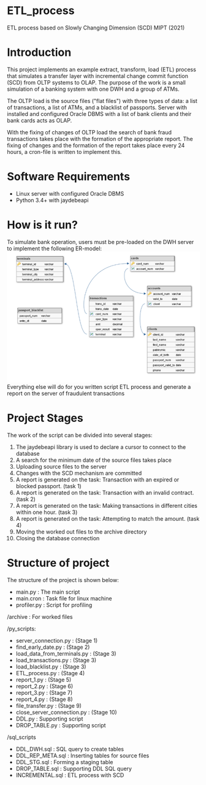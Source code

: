 # ETL_process

ETL process based on Slowly Changing Dimension (SCD) MIPT (2021)

Introduction
============

This project implements an example extract, transform, load (ETL) process that simulates a transfer layer 
with incremental change commit function (SCD) from OLTP systems to OLAP. The purpose of the work is a small 
simulation of a banking system with one DWH and a group of ATMs. 

The OLTP load is the source files ("flat files") with three types of data: a list of transactions, a list of ATMs, and 
a blacklist of passports. Server with installed and configured Oracle DBMS with a list of bank clients and their bank 
cards acts as OLAP.

With the fixing of changes of OLTP load the search of bank fraud transactions takes place with the formation of 
the appropriate report. The fixing of changes and the formation of the report takes place every 
24 hours, a cron-file is written to implement this.

Software Requirements
=====================

* Linux server with configured Oracle DBMS 
* Python 3.4+ with jaydebeapi

How is it run?
==============

To simulate bank operation, users must be pre-loaded on the DWH server to implement the following ER-model:
![ER-model](/doc/ER_model.PNG)
Everything else will do for you written script ETL process and generate a report on the server of fraudulent transactions

Project Stages
==============

The work of the script can be divided into several stages:
1. The jaydebeapi library is used to declare a cursor to connect to the database
2. A search for the minimum date of the source files takes place
3. Uploading source files to the server
4. Changes with the SCD mechanism are committed
5. A report is generated on the task: Transaction with an expired or blocked passport. (task 1)
6. A report is generated on the task: Transaction with an invalid contract. (task 2)
7. A report is generated on the task: Making transactions in different cities within one hour. (task 3)
8. A report is generated on the task: Attempting to match the amount. (task 4)
9. Moving the worked out files to the archive directory
10. Closing the database connection

Structure of project
====================

The structure of the project is shown below:

* main.py                         : The main script
* main.cron                       : Task file for linux machine
* profiler.py                     : Script for profiling

/archive                        : For worked files

/py_scripts:
* server_connection.py          : (Stage 1)
* find_early_date.py            : (Stage 2)
* load_data_from_terminals.py   : (Stage 3)
* load_transactions.py          : (Stage 3)
* load_blacklist.py             : (Stage 3)
* ETL_process.py                : (Stage 4)
* report_1.py                   : (Stage 5)
* report_2.py                   : (Stage 6)
* report_3.py                   : (Stage 7)
* report_4.py                   : (Stage 8)
* file_transfer.py              : (Stage 9)
* close_server_connection.py    : (Stage 10)
* DDL.py                        : Supporting script
* DROP_TABLE.py                 : Supporting script

/sql_scripts
* DDL_DWH.sql                   : SQL query to create tables
* DDL_REP_META.sql              : Inserting tables for source files
* DDL_STG.sql                   : Forming a staging table
* DROP_TABLE.sql                : Supporting DDL SQL query  
* INCREMENTAL.sql               : ETL process with SCD